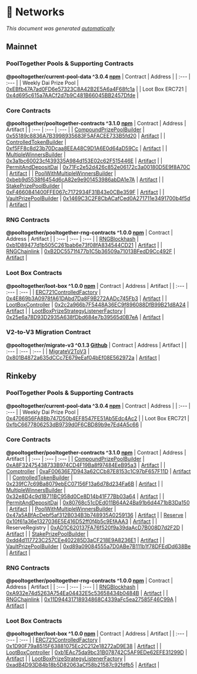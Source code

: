 # 📡 Networks

*This document was generated [automatically](https://github.com/pooltogether/generate-networks-doc)*

## Mainnet

### PoolTogether Pools & Supporting Contracts
**@pooltogether/current-pool-data ^3.0.4 [npm](https://www.npmjs.com/package/@pooltogether/current-pool-data)**
| Contract | Address |
| :--- | :--- |
| Weekly Dai Prize Pool | [0xEBfb47A7ad0FD6e57323C8A42B2E5A6a4F68fc1a](https://etherscan.io/address/0xEBfb47A7ad0FD6e57323C8A42B2E5A6a4F68fc1a) |
| Loot Box ERC721 | [0x4d695c615a7AACf2d7b9C481B66045BB2457Dfde](https://etherscan.io/address/0x4d695c615a7AACf2d7b9C481B66045BB2457Dfde) |

### Core Contracts
**@pooltogether/pooltogether-contracts ^3.1.0 [npm](https://www.npmjs.com/package/@pooltogether/pooltogether-contracts)**
| Contract | Address | Artifact |
| :--- | :--- | :--- |
| [CompoundPrizePoolBuilder](https://github.com/pooltogether/pooltogether-pool-contracts/tree/version-3/contracts/builders/CompoundPrizePoolBuilder.sol) | [0x55189c8836A7B3998935683F5AFACEE733B5fd20](https://etherscan.io/address/0x55189c8836A7B3998935683F5AFACEE733B5fd20) | [Artifact](https://github.com/pooltogether/pooltogether-pool-contracts/tree/version-3/deployments/mainnet/CompoundPrizePoolBuilder.json) |
| [ControlledTokenBuilder](https://github.com/pooltogether/pooltogether-pool-contracts/tree/version-3/contracts/builders/ControlledTokenBuilder.sol) | [0xf5FF8c8d23b70Dcaa8EEA48C9D1A6E0d64aD59Cc](https://etherscan.io/address/0xf5FF8c8d23b70Dcaa8EEA48C9D1A6E0d64aD59Cc) | [Artifact](https://github.com/pooltogether/pooltogether-pool-contracts/tree/version-3/deployments/mainnet/ControlledTokenBuilder.json) |
| [MultipleWinnersBuilder](https://github.com/pooltogether/pooltogether-pool-contracts/tree/version-3/contracts/builders/MultipleWinnersBuilder.sol) | [0x3a1bc60023cf439335A984d153E02c62F515446E](https://etherscan.io/address/0x3a1bc60023cf439335A984d153E02c62F515446E) | [Artifact](https://github.com/pooltogether/pooltogether-pool-contracts/tree/version-3/deployments/mainnet/MultipleWinnersBuilder.json) |
| [PermitAndDepositDai](https://github.com/pooltogether/pooltogether-pool-contracts/tree/version-3/contracts/permit/PermitAndDepositDai.sol) | [0x71Fc2e52d426c852e06172c3a00180D5E9f8A70C](https://etherscan.io/address/0x71Fc2e52d426c852e06172c3a00180D5E9f8A70C) | [Artifact](https://github.com/pooltogether/pooltogether-pool-contracts/tree/version-3/deployments/mainnet/PermitAndDepositDai.json) |
| [PoolWithMultipleWinnersBuilder](https://github.com/pooltogether/pooltogether-pool-contracts/tree/version-3/contracts/builders/PoolWithMultipleWinnersBuilder.sol) | [0xbeb9d5538f6454d6cA82e9e901453986abDA1e7A](https://etherscan.io/address/0xbeb9d5538f6454d6cA82e9e901453986abDA1e7A) | [Artifact](https://github.com/pooltogether/pooltogether-pool-contracts/tree/version-3/deployments/mainnet/PoolWithMultipleWinnersBuilder.json) |
| [StakePrizePoolBuilder](https://github.com/pooltogether/pooltogether-pool-contracts/tree/version-3/contracts/builders/StakePrizePoolBuilder.sol) | [0xF4660841400FFE067c7172934F31B43e0CBe359F](https://etherscan.io/address/0xF4660841400FFE067c7172934F31B43e0CBe359F) | [Artifact](https://github.com/pooltogether/pooltogether-pool-contracts/tree/version-3/deployments/mainnet/StakePrizePoolBuilder.json) |
| [VaultPrizePoolBuilder](https://github.com/pooltogether/pooltogether-pool-contracts/tree/version-3/contracts/builders/VaultPrizePoolBuilder.sol) | [0x1469C3C2F8CbACafCed0A271711e3491700b4f5d](https://etherscan.io/address/0x1469C3C2F8CbACafCed0A271711e3491700b4f5d) | [Artifact](https://github.com/pooltogether/pooltogether-pool-contracts/tree/version-3/deployments/mainnet/VaultPrizePoolBuilder.json) |

### RNG Contracts
**@pooltogether/pooltogether-rng-contracts ^1.0.0 [npm](https://www.npmjs.com/package/@pooltogether/pooltogether-rng-contracts)**
| Contract | Address | Artifact |
| :--- | :--- | :--- |
| [RNGBlockhash](https://github.com/pooltogether/pooltogether-rng-contracts/tree/master/contracts/RNGBlockhash.sol) | [0xb1D89477d1b505C261bab6e73f08fA834544CD21](https://etherscan.io/address/0xb1D89477d1b505C261bab6e73f08fA834544CD21) | [Artifact](https://github.com/pooltogether/pooltogether-rng-contracts/tree/master/deployments/mainnet/RNGBlockhash.json) |
| [RNGChainlink](https://github.com/pooltogether/pooltogether-rng-contracts/tree/master/contracts/RNGChainlink.sol) | [0xB2DC5571f477b1C5b36509a71013BFedD9Cc492F](https://etherscan.io/address/0xB2DC5571f477b1C5b36509a71013BFedD9Cc492F) | [Artifact](https://github.com/pooltogether/pooltogether-rng-contracts/tree/master/deployments/mainnet/RNGChainlink.json) |

### Loot Box Contracts
**@pooltogether/loot-box ^1.0.0 [npm](https://www.npmjs.com/package/@pooltogether/loot-box)**
| Contract | Address | Artifact |
| :--- | :--- | :--- |
| [ERC721ControlledFactory](https://github.com/pooltogether/loot-box/tree/main/contracts/ERC721ControlledFactory.sol) | [0x4E869b3A0978fA61DAbd7Da8F9B272AADc745Fb3](https://etherscan.io/address/0x4E869b3A0978fA61DAbd7Da8F9B272AADc745Fb3) | [Artifact](https://github.com/pooltogether/loot-box/tree/main/deployments/mainnet/ERC721ControlledFactory.json) |
| [LootBoxController](https://github.com/pooltogether/loot-box/tree/main/contracts/LootBoxController.sol) | [0x2c2a966b7F5448A36EC9f896088DfB99B21d8A24](https://etherscan.io/address/0x2c2a966b7F5448A36EC9f896088DfB99B21d8A24) | [Artifact](https://github.com/pooltogether/loot-box/tree/main/deployments/mainnet/LootBoxController.json) |
| [LootBoxPrizeStrategyListenerFactory](https://github.com/pooltogether/loot-box/tree/main/contracts/LootBoxPrizeStrategyListenerFactory.sol) | [0x25e6a78D93D2935A638fDbd684e7b39565d0B7eA](https://etherscan.io/address/0x25e6a78D93D2935A638fDbd684e7b39565d0B7eA) | [Artifact](https://github.com/pooltogether/loot-box/tree/main/deployments/mainnet/LootBoxPrizeStrategyListenerFactory.json) |

### V2-to-V3 Migration Contract
**@pooltogether/migrate-v3 ^0.1.3 [Github](https://github.com/pooltogether/pooltogether-migrate-v3)**
| Contract | Address | Artifact |
| :--- | :--- | :--- |
| [MigrateV2ToV3](https://github.com/pooltogether/pooltogether-migrate-v3/tree/master/contracts/MigrateV2ToV3.sol) | [0x801B4872a635dCCc7E679eEaf04bEf08E562972a](https://etherscan.io/address/0x801B4872a635dCCc7E679eEaf04bEf08E562972a) | [Artifact](https://github.com/pooltogether/pooltogether-migrate-v3/tree/master/deployments/mainnet/MigrateV2ToV3.json) |


## Rinkeby

### PoolTogether Pools & Supporting Contracts
**@pooltogether/current-pool-data ^3.0.4 [npm](https://www.npmjs.com/package/@pooltogether/current-pool-data)**
| Contract | Address |
| :--- | :--- |
| Weekly Dai Prize Pool | [0x4706856FA8Bb747D50b4EF8547FE51Ab5Edc4Ac2](https://rinkeby.etherscan.io/address/0x4706856FA8Bb747D50b4EF8547FE51Ab5Edc4Ac2) |
| Loot Box ERC721 | [0xfbC6677806253dB9739d0F6CBD89b9e7Ed4A5c66](https://rinkeby.etherscan.io/address/0xfbC6677806253dB9739d0F6CBD89b9e7Ed4A5c66) |

### Core Contracts
**@pooltogether/pooltogether-contracts ^3.1.0 [npm](https://www.npmjs.com/package/@pooltogether/pooltogether-contracts)**
| Contract | Address | Artifact |
| :--- | :--- | :--- |
| [CompoundPrizePoolBuilder](https://github.com/pooltogether/pooltogether-pool-contracts/tree/version-3/contracts/builders/CompoundPrizePoolBuilder.sol) | [0xA8F32475438733B974CD4F19Ba8f97484EeB95a3](https://rinkeby.etherscan.io/address/0xA8F32475438733B974CD4F19Ba8f97484EeB95a3) | [Artifact](https://github.com/pooltogether/pooltogether-pool-contracts/tree/version-3/deployments/rinkeby/CompoundPrizePoolBuilder.json) |
| [Comptroller](https://github.com/pooltogether/pooltogether-pool-contracts/tree/version-3/contracts/comptroller/Comptroller.sol) | [0xaF00636E7D943a62CCb87E8153c1C97bF657F11D](https://rinkeby.etherscan.io/address/0xaF00636E7D943a62CCb87E8153c1C97bF657F11D) | [Artifact](https://github.com/pooltogether/pooltogether-pool-contracts/tree/version-3/deployments/rinkeby/Comptroller.json) |
| [ControlledTokenBuilder](https://github.com/pooltogether/pooltogether-pool-contracts/tree/version-3/contracts/builders/ControlledTokenBuilder.sol) | [0x239fC7c69Ba8079ebEC07156F13a6d78d234Fa6B](https://rinkeby.etherscan.io/address/0x239fC7c69Ba8079ebEC07156F13a6d78d234Fa6B) | [Artifact](https://github.com/pooltogether/pooltogether-pool-contracts/tree/version-3/deployments/rinkeby/ControlledTokenBuilder.json) |
| [MultipleWinnersBuilder](https://github.com/pooltogether/pooltogether-pool-contracts/tree/version-3/contracts/builders/MultipleWinnersBuilder.sol) | [0x32e8D4c9d1B711BC958d0Ce8D14b41F77Bb03a64](https://rinkeby.etherscan.io/address/0x32e8D4c9d1B711BC958d0Ce8D14b41F77Bb03a64) | [Artifact](https://github.com/pooltogether/pooltogether-pool-contracts/tree/version-3/deployments/rinkeby/MultipleWinnersBuilder.json) |
| [PermitAndDepositDai](https://github.com/pooltogether/pooltogether-pool-contracts/tree/version-3/contracts/permit/PermitAndDepositDai.sol) | [0x80768c51cDEd011B64A24Ba91b6d4471bB3Da150](https://rinkeby.etherscan.io/address/0x80768c51cDEd011B64A24Ba91b6d4471bB3Da150) | [Artifact](https://github.com/pooltogether/pooltogether-pool-contracts/tree/version-3/deployments/rinkeby/PermitAndDepositDai.json) |
| [PoolWithMultipleWinnersBuilder](https://github.com/pooltogether/pooltogether-pool-contracts/tree/version-3/contracts/builders/PoolWithMultipleWinnersBuilder.sol) | [0x47a5ABfAcDebf5af312B034B3b748935A0259136](https://rinkeby.etherscan.io/address/0x47a5ABfAcDebf5af312B034B3b748935A0259136) | [Artifact](https://github.com/pooltogether/pooltogether-pool-contracts/tree/version-3/deployments/rinkeby/PoolWithMultipleWinnersBuilder.json) |
| [Reserve](https://github.com/pooltogether/pooltogether-pool-contracts/tree/version-3/contracts/reserve/Reserve.sol) | [0x10f61a36e1327036E5E416D52ff0f4b5c9EfAAA3](https://rinkeby.etherscan.io/address/0x10f61a36e1327036E5E416D52ff0f4b5c9EfAAA3) | [Artifact](https://github.com/pooltogether/pooltogether-pool-contracts/tree/version-3/deployments/rinkeby/Reserve.json) |
| ReserveRegistry | [0xAD1C620137FA76f520f9a39daAcD7B008D7d2F2D](https://rinkeby.etherscan.io/address/0xAD1C620137FA76f520f9a39daAcD7B008D7d2F2D) | [Artifact](https://github.com/pooltogether/pooltogether-pool-contracts/tree/version-3/deployments/rinkeby/ReserveRegistry.json) |
| [StakePrizePoolBuilder](https://github.com/pooltogether/pooltogether-pool-contracts/tree/version-3/contracts/builders/StakePrizePoolBuilder.sol) | [0xdd4d117723C257CEe402285D3aCF218E9A8236E1](https://rinkeby.etherscan.io/address/0xdd4d117723C257CEe402285D3aCF218E9A8236E1) | [Artifact](https://github.com/pooltogether/pooltogether-pool-contracts/tree/version-3/deployments/rinkeby/StakePrizePoolBuilder.json) |
| [VaultPrizePoolBuilder](https://github.com/pooltogether/pooltogether-pool-contracts/tree/version-3/contracts/builders/VaultPrizePoolBuilder.sol) | [0xd89a09084555a7D0ABe7B111b1f78DFEdDd638Be](https://rinkeby.etherscan.io/address/0xd89a09084555a7D0ABe7B111b1f78DFEdDd638Be) | [Artifact](https://github.com/pooltogether/pooltogether-pool-contracts/tree/version-3/deployments/rinkeby/VaultPrizePoolBuilder.json) |

### RNG Contracts
**@pooltogether/pooltogether-rng-contracts ^1.0.0 [npm](https://www.npmjs.com/package/@pooltogether/pooltogether-rng-contracts)**
| Contract | Address | Artifact |
| :--- | :--- | :--- |
| [RNGBlockhash](https://github.com/pooltogether/pooltogether-rng-contracts/tree/master/contracts/RNGBlockhash.sol) | [0xA932e74d5263A754Ea04432E5c53658434b0484B](https://rinkeby.etherscan.io/address/0xA932e74d5263A754Ea04432E5c53658434b0484B) | [Artifact](https://github.com/pooltogether/pooltogether-rng-contracts/tree/master/deployments/rinkeby/RNGBlockhash.json) |
| [RNGChainlink](https://github.com/pooltogether/pooltogether-rng-contracts/tree/master/contracts/RNGChainlink.sol) | [0x11D94431718934868C4339aFc5ea27585F46C99A](https://rinkeby.etherscan.io/address/0x11D94431718934868C4339aFc5ea27585F46C99A) | [Artifact](https://github.com/pooltogether/pooltogether-rng-contracts/tree/master/deployments/rinkeby/RNGChainlink.json) |

### Loot Box Contracts
**@pooltogether/loot-box ^1.0.0 [npm](https://www.npmjs.com/package/@pooltogether/loot-box)**
| Contract | Address | Artifact |
| :--- | :--- | :--- |
| [ERC721ControlledFactory](https://github.com/pooltogether/loot-box/tree/main/contracts/ERC721ControlledFactory.sol) | [0x1D90F79a8515F63881075Ec2C212e18272aD9E38](https://rinkeby.etherscan.io/address/0x1D90F79a8515F63881075Ec2C212e18272aD9E38) | [Artifact](https://github.com/pooltogether/loot-box/tree/main/deployments/rinkeby/ERC721ControlledFactory.json) |
| [LootBoxController](https://github.com/pooltogether/loot-box/tree/main/contracts/LootBoxController.sol) | [0xb1EAc75da9bc31B078742C5AF9EDe62EFE31299D](https://rinkeby.etherscan.io/address/0xb1EAc75da9bc31B078742C5AF9EDe62EFE31299D) | [Artifact](https://github.com/pooltogether/loot-box/tree/main/deployments/rinkeby/LootBoxController.json) |
| [LootBoxPrizeStrategyListenerFactory](https://github.com/pooltogether/loot-box/tree/main/contracts/LootBoxPrizeStrategyListenerFactory.sol) | [0xadB4D93D84b18b5D82063aCf58b21587c92fdfb5](https://rinkeby.etherscan.io/address/0xadB4D93D84b18b5D82063aCf58b21587c92fdfb5) | [Artifact](https://github.com/pooltogether/loot-box/tree/main/deployments/rinkeby/LootBoxPrizeStrategyListenerFactory.json) |



